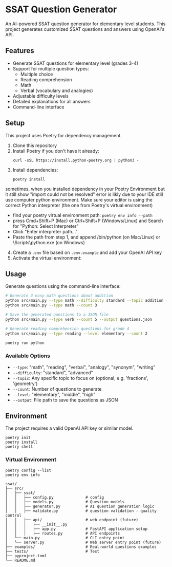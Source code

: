 # SSAT Question Generator

An AI-powered SSAT question generator for elementary level students. This project generates customized SSAT questions and answers using OpenAI's API.

## Features

- Generate SSAT questions for elementary level (grades 3-4)
- Support for multiple question types:
  - Multiple choice
  - Reading comprehension
  - Math
  - Verbal (vocabulary and analogies)
- Adjustable difficulty levels
- Detailed explanations for all answers
- Command-line interface

## Setup

This project uses Poetry for dependency management.

1. Clone this repository
2. Install Poetry if you don't have it already:
   ```
   curl -sSL https://install.python-poetry.org | python3 -
   ```
3. Install dependencies:
   ```
   poetry install
   ```
sometimes, when you installed dependency in your Poetry Environment but it still show "import could not be resolved" error is likly due to your IDE still use computer python environment.
Make sure your editor is using the correct Python interpreter (the one from Poetry's virtual environment)
- find your poetry virtual environment path: ```poetry env info --path```
- press Cmd+Shift+P (Mac) or Ctrl+Shift+P (Windows/Linux) and Search for "Python: Select Interpreter"
- Click "Enter interpreter path..."
- Paste the path from step 1, and append /bin/python (on Mac/Linux) or \Scripts\python.exe (on Windows)


4. Create a `.env` file based on `.env.example` and add your OpenAI API key
5. Activate the virtual environment:


## Usage

Generate questions using the command-line interface:

```bash
# Generate 3 easy math questions about addition
python src/main.py --type math --difficulty standard --topic addition --count 3
python src/main.py --type math --count 3

# Save the generated questions to a JSON file
python src/main.py --type verb --count 5 --output questions.json

# Generate reading comprehension questions for grade 4
python src/main.py --type reading --level elementary --count 2

poetry run python
```

### Available Options

- `--type`: "math", "reading", "verbal", "analogy", "synonym", "writing"
- `--difficulty`: "standard", "advanced"
- `--topic`: Any specific topic to focus on (optional, e.g. 'fractions', 'geometry')
- `--count`: Number of questions to generate
- `--level`: "elementary", "middle", "high"
- `--output`: File path to save the questions as JSON

## Environment

The project requires a valid OpenAI API key or similar model.

```
poetry init
poetry install
poetry shell
``` 

### Virtual Environment
```
poetry config --list
poetry env info
```


```
ssat/
├── src/
│   ├── ssat/
│   │   ├── config.py              # config
│   │   ├── models.py              # Question models
│   │   ├── generator.py           # AI question generation logic
│   │   ├── validate.py            # question validation - quality control
│   │   ├── api/                   # web endpoint (future)
│   │   │   ├── __init__.py
│   │   │   ├── app.py             # FastAPI application setup
│   │   │   ├── routes.py          # API endpoints
│   └── main.py                    # CLI entry point
│   └── server.py                  # Web server entry point (future)
├── examples/                      # Real-world questions examples
├── tests/                         # Test
├── pyproject.toml
└── README.md
```